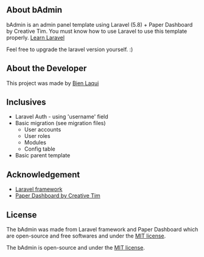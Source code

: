 ## About bAdmin

bAdmin is an admin panel template using Laravel (5.8) + Paper Dashboard by Creative Tim. You must know how to use Laravel to use this template properly. [Learn Laravel](https://laravel.com/docs/5.8)

Feel free to upgrade the laravel version yourself. :)

## About the Developer

This project was made by [Bien Laqui](http://bienlaqui.tk)

## Inclusives

 - Laravel Auth - using 'username' field
 - Basic migration (see migration files)
    - User accounts
    - User roles
    - Modules
    - Config table
 - Basic parent template

## Acknowledgement

 - [Laravel framework](https://laravel.com/)
 - [Paper Dashboard by Creative Tim](https://www.creative-tim.com/product/paper-dashboard) 

## License
The bAdmin was made from Laravel framework and Paper Dashboard which are open-source and free softwares and under the [MIT license](https://opensource.org/licenses/MIT).

The bAdmin is open-source and under the [MIT license](https://opensource.org/licenses/MIT).
